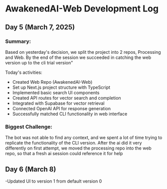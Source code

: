 # AwakenedAI-Web Development Log

## Day 5 (March 7, 2025)

### Summary:
Based on yesterday's decision, we split the project into 2 repos, Processing and Web. By the end of the session we succeeded in catching the web version up to the cli trial version"

Today's activities:
- Created Web Repo (AwakenedAI-Web) 
- Set up Next.js project structure with TypeScript
- Implemented basic search UI components
- Created API routes for vector search and completion
- Integrated with Supabase for vector retrieval
- Connected OpenAI API for response generation
- Successfully matched CLI functionality in web interface

### Biggest Challenge:
The bot was not able to find any context, and we spent a lot of time trying to replicate the functionality of the CLI version. After the ai did it very differently on first attempt, we moved the processing repo into the web repo, so that a fresh ai session could reference it for help

## Day 6 (March 8)
-Updated UI to version 1 from default version 0